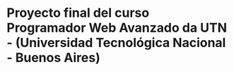 # Proyecto final del curso Programador Web Avanzado da UTN - (Universidad Tecnológica Nacional - Buenos Aires)


